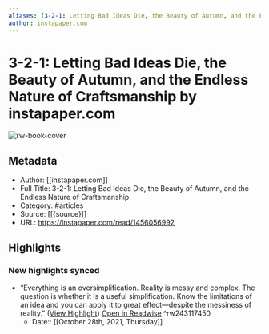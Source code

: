 ```yaml
---
aliases: [3-2-1: Letting Bad Ideas Die, the Beauty of Autumn, and the Endless Nature of Craftsmanship, 3-2-1: Letting Bad Ideas Die, the Beauty of Autumn, and the Endless Nature of Craftsmanship]
author: instapaper.com
---
```

# 3-2-1: Letting Bad Ideas Die, the Beauty of Autumn, and the Endless Nature of Craftsmanship by instapaper.com

![rw-book-cover](https://readwise-assets.s3.amazonaws.com/static/images/article2.74d541386bbf.png)

## Metadata
- Author: [[instapaper.com]]
- Full Title: 3-2-1: Letting Bad Ideas Die, the Beauty of Autumn, and the Endless Nature of Craftsmanship
- Category: #articles
- Source: [[{source}]]
- URL: https://instapaper.com/read/1456056992

## Highlights
### New highlights synced
- “Everything is an oversimplification. Reality is messy and complex.
  The question is whether it is a useful simplification.
  Know the limitations of an idea and you can apply it to great effect—despite the messiness of reality.” ([View Highlight](https://instapaper.com/read/1456056992/17845362)) [Open in Readwise](https://readwise.io/open/243117450) ^rw243117450
    - Date:: [[October 28th, 2021, Thursday]]
